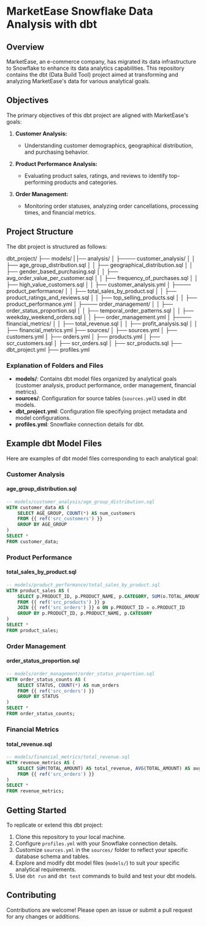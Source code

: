 # MarketEase Snowflake Data Analysis with dbt

## Overview

MarketEase, an e-commerce company, has migrated its data infrastructure to Snowflake to enhance its data analytics capabilities. This repository contains the dbt (Data Build Tool) project aimed at transforming and analyzing MarketEase's data for various analytical goals.

## Objectives

The primary objectives of this dbt project are aligned with MarketEase's goals:

1. **Customer Analysis:**
   - Understanding customer demographics, geographical distribution, and purchasing behavior.

2. **Product Performance Analysis:**
   - Evaluating product sales, ratings, and reviews to identify top-performing products and categories.

3. **Order Management:**
   - Monitoring order statuses, analyzing order cancellations, processing times, and financial metrics.

## Project Structure

The dbt project is structured as follows:


dbt_project/
├── models/
|   |── analysis/
│   ├──── customer_analysis/
│   │       ├── age_group_distribution.sql
│   │       ├── geographical_distribution.sql
│   │       ├── gender_based_purchasing.sql
│   │       ├── avg_order_value_per_customer.sql
│   │       ├── frequency_of_purchases.sql
│   │       ├── high_value_customers.sql
│   │       ├── customer_analysis.yml
│   ├──── product_performance/
│   │       ├── total_sales_by_product.sql
│   │       ├── product_ratings_and_reviews.sql
│   │       ├── top_selling_products.sql
│   │       ├── product_performance.yml
│   ├──── order_management/
│   │       ├── order_status_proportion.sql
│   │       ├── temporal_order_patterns.sql
│   │       ├── weekday_weekend_orders.sql
│   │       ├── order_management.yml
│   ├──── financial_metrics/
│   │       ├── total_revenue.sql
│   │       ├── profit_analysis.sql
│   │       ├── financial_metrics.yml
├── sources/
│   ├── sources.yml
│   ├── customers.yml
│   ├── orders.yml
│   ├── products.yml
│   ├── scr_customers.sql
│   ├── scr_orders.sql
│   ├── scr_products.sql
├── dbt_project.yml
├── profiles.yml


### Explanation of Folders and Files

- **models/**: Contains dbt model files organized by analytical goals (customer analysis, product performance, order management, financial metrics).
- **sources/**: Configuration for source tables (`sources.yml`) used in dbt models.
- **dbt_project.yml**: Configuration file specifying project metadata and model configurations.
- **profiles.yml**: Snowflake connection details for dbt.

## Example dbt Model Files

Here are examples of dbt model files corresponding to each analytical goal:

### Customer Analysis

#### age_group_distribution.sql

```sql
-- models/customer_analysis/age_group_distribution.sql
WITH customer_data AS (
    SELECT AGE_GROUP, COUNT(*) AS num_customers
    FROM {{ ref('src_customers') }}
    GROUP BY AGE_GROUP
)
SELECT *
FROM customer_data;
```

### Product Performance

#### total_sales_by_product.sql

```sql
-- models/product_performance/total_sales_by_product.sql
WITH product_sales AS (
    SELECT p.PRODUCT_ID, p.PRODUCT_NAME, p.CATEGORY, SUM(o.TOTAL_AMOUNT) AS total_sales
    FROM {{ ref('src_products') }} p
    JOIN {{ ref('src_orders') }} o ON p.PRODUCT_ID = o.PRODUCT_ID
    GROUP BY p.PRODUCT_ID, p.PRODUCT_NAME, p.CATEGORY
)
SELECT *
FROM product_sales;
```

### Order Management

#### order_status_proportion.sql

```sql
-- models/order_management/order_status_proportion.sql
WITH order_status_counts AS (
    SELECT STATUS, COUNT(*) AS num_orders
    FROM {{ ref('src_orders') }}
    GROUP BY STATUS
)
SELECT *
FROM order_status_counts;
```

### Financial Metrics

#### total_revenue.sql

```sql
-- models/financial_metrics/total_revenue.sql
WITH revenue_metrics AS (
    SELECT SUM(TOTAL_AMOUNT) AS total_revenue, AVG(TOTAL_AMOUNT) AS avg_order_value
    FROM {{ ref('src_orders') }}
)
SELECT *
FROM revenue_metrics;
```

## Getting Started

To replicate or extend this dbt project:

1. Clone this repository to your local machine.
2. Configure `profiles.yml` with your Snowflake connection details.
3. Customize `sources.yml` in the `sources/` folder to reflect your specific database schema and tables.
4. Explore and modify dbt model files (`models/`) to suit your specific analytical requirements.
5. Use `dbt run` and `dbt test` commands to build and test your dbt models.

## Contributing

Contributions are welcome! Please open an issue or submit a pull request for any changes or additions.
